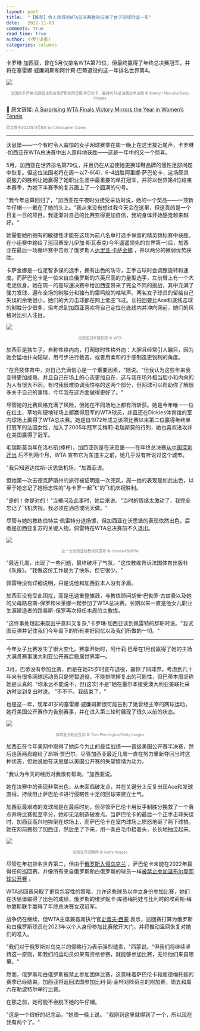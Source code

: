 ```yaml
---
layout: post
title:  "【推荐】令人惊讶的WTA总决赛胜利反映了女子网球的这一年"
date:   2022-11-09
comments: true
read_time: true
author: 小罗(译者)
categories: columns
---
```


卡罗琳·加西亚，曾在5月仅排名WTA第79位，但最终赢得了年终总决赛冠军，并将在塞雷娜·威廉姆斯和阿什莉·巴蒂退役的这一年排名世界第4。

![](https://static01.nyt.com/images/2022/11/08/multimedia/08tennis-wtafinals1-1-a515/08tennis-wtafinals1-1-a515-superJumbo.jpg?quality=75&auto=webp)
<font color=grey size="1"><center>法国的卡罗琳·加西亚击败白俄罗斯的阿里娜·萨巴伦卡，赢得WTA总决赛女单决赛 © Katelyn Mulcahy/Getty Images</center></font>

🔗 原文链接: [A Surprising WTA Finals Victory Mirrors the Year in Women’s Tennis](https://www.nytimes.com/2022/11/08/sports/tennis/garcia-wta-finals-sabalenka.html)

<font color=grey size ="1">原文撰于2022年11月8日 by Christopher Clarey</font>

---

沃思堡——一个有时令人震惊的女子网球赛季在周一晚上在这里接近尾声，卡罗琳·加西亚在WTA总决赛中出人意料地获胜——这是一年中的又一个惊喜。

5月，加西亚在世界排名第79位，并且仍在从迫使她更换球鞋品牌的慢性足部问题中恢复。但这位法国老将在周一以7-6(4)、6-4战胜阿里娜·萨巴伦卡，这场颇具说服力的胜利让她赢得了她职业生涯中最重要的单打冠军，并将以世界第4位结束本赛季，为她下半赛季的复苏画上了一个圆满的句号。

"我今年总算回归了，"加西亚在午夜时分接受采访时说，她的一个奖品——一顶新牛仔帽——戴在了她的头上。"我从来没有想过我今天会在这里，但这真的是一个日复一日的项目，我逐渐对自己的比赛变得更加自信，我的身体开始感觉越来越好。"

她需要她所拥有的敏捷性才能在这场为前八名单打选手保留的精英锦标赛中获胜。在小组赛中输给了巡回赛宠儿伊加·斯瓦泰克(今年遥遥领先的世界第一)后，加西亚在最后一场循环赛中击败了俄罗斯人[达里亚·卡萨金娜](https://www.nytimes.com/2022/11/05/sports/tennis/daria-kasatkina-russia.html) ，并以两分的微弱优势获胜。

卡萨金娜是一位足智多谋的选手，拥有出色的防守，正手击球时会调整旋转和速度。而萨巴伦卡是一位来自白俄罗斯的六英尺高的力量型选手，左前臂上有一个大老虎纹身。她在周一的高球速决赛中给加西亚带来了完全不同的挑战，其中充满了强力发球、遍布全场的制胜分和独有的雷鸣般的咕哝声。两名女子球员的留给自己失误的余地很小，她们的大力击球都在网上低空飞过。长拍回要比Ace和底线击球的制胜分少很多，但考虑到加西亚喜欢将自己定位在底线内并冲向网前，她们的风格对比引人注目。

![](https://photoresources.wtatennis.com/photo-resources/2022/11/09/840815e2-ca02-4605-8e96-c88e1882ecea/Caroline_Garcia-_2022_WTA_Finals_Fort_Worth_-_Day_9-Z66_5392_original.jpg?width=1440)
<font color=grey size ="1"><center>加西亚冠军摄影照 © WTA</center></font>

加西亚是独生子，自称性格内向，打网球时性格外向：大胆且经常引人瞩目，因为她会猛地扑向短球，用弓步进行截击，或者用柔和的手感制造更锐利的角度。

"在竞技体育中，对自己充满信心是一个重要因素，"她说。"但我认为这些年来我变得更加成熟，并且自己在场上的心态更加自在，这与我在场外相当胆小和内向的为人有很大不同。有时我很难协调我性格的这两个部分，但网球可以帮助你了解很多关于自己的事情，今年我在这方面做得更好了。"

尽管她的比赛风格充满了风险，但她在不同场地上都有所斩获。她是今年唯一一位在红土、草地和硬地球场上都赢得冠军的WTA球员，并且还在Dickies体育馆的室内球场上赢得了WTA总决赛。她是自1972年成立该项比赛以来第二位赢得年终单打冠军的法国女性，加入了2005年冠军艾梅莉·毛瑞斯莫的行列，她也喜欢进攻并在美国赢得了冠军。

毛瑞斯莫当年在洛杉矶(捧杯)，加西亚则是在沃思堡——在年终总决赛[从中国深圳迁出](https://www.nytimes.com/2022/11/08/sports/tennis/garcia-wta-finals-sabalenka.html#:~:text=moved%20from%20Shenzhen%2C%20China) 后不到两个月，WTA 宣布它为东道主之前，她几乎没有听说过这个城市。

"我只知道达拉斯-沃思堡机场，"加西亚说。

但她第一次去德克萨斯州的旅行被证明是一次兜风，周一她的表现是如此出色，以至于她忘记了她标志性的"与卡罗一起飞"的飞机庆祝胜利。

"是的！你是对的！"当被问及此事时，她后来说。"当时的情绪太激动了，我完全忘记了飞机庆祝。我必须在酒店或明天做。"

尽管与她的教练伯特兰·佩雷特分道扬镳，但加西亚在沃思堡的表现依然出色，后者是加西亚复苏的关键人物。佩雷特在WTA总决赛前不久退出。

![](https://photoresources.wtatennis.com/photo-resources/2022/08/22/eefbf805-51e5-4a49-853c-1453d3edaf07/Caroline_Garcia_-_2022_Western_Southern_Open_-_Day_7-DSC_6295_original.jpg?width=1064)
<font color=grey size ="1"><center>左一为加西亚前教练佩雷特 © Jimmie48/WTA</center></font>

"最近几周，出现了一些问题，最终破坏了气氛，"这位教练告诉法国体育出版社《队报》。"我做这份工作是为了快乐，但它很少。"

佩雷特没有详细说明，只是说他和加西亚本人没有矛盾。

加西亚没有受此困扰，而是迅速重整旗鼓，与教练顾问胡安·巴勃罗·古兹曼以及她的父母路易斯-保罗和米莱娜一起参加了WTA总决赛。长期以来一直是他女儿职业生涯建造者的路易斯-保罗再次担任本周的主教练。

"这件事处理起来既出乎意料又复杂,"卡罗琳·加西亚谈到佩雷特的辞职时说。"我试图反弹并记住我们今年留下的所有美好回忆以及我们所做的一切。"

---

今年女子比赛发生了很大变化。赛季开始时，阿什莉·巴蒂在1月份赢得了她的主场大满贯赛事澳大利亚公开赛后稳居世界第一。

3月，巴蒂没有参加比赛，而是在她25岁时宣布退役，震惊了网球界。考虑到几十年来有很多网球运动员只是短暂退役，不能排除掉复出的可能性，但巴蒂本周坚称她是认真的. "你永远不能说不，但(这次)不是"她在墨尔本接受澳大利亚美联社采访时谈到复出时说。 "不不不。我结束了。"

也是这一年，现年41岁的塞雷娜·威廉姆斯很可能告别了她曾经主宰的网球运动，她将美国公开赛作为告别赛事，并在进入第三轮时展现了很久以前的状态。

![](https://static01.nyt.com/images/2022/11/08/multimedia/08tennis-wtafinals2-1-4360/08tennis-wtafinals2-1-4360-superJumbo.jpg?quality=75&auto=webp)
<font color=grey size ="1"><center>加西亚与粉丝互动 © Tom Pennington/Getty Images</center></font>

加西亚在今年美网中取得了她迄今为止的最佳战绩——晋级美国公开赛半决赛，然后连落两盘输给了昂斯·贾巴尔。尽管加西亚最近几周一直在努力重新夺回当时这种状态，但她说她在沃思堡以美国公开赛的失望情绪为动力。

"我认为今天的经历对我很有帮助，"加西亚说。

她在决赛中的表现非常出色，从未面临破发点，并在关键分上反复出现Ace和发球直得，持续阻止萨巴伦卡进行侵略性十足的回球来建立士气。


加西亚最艰难的发球局是在最后时刻，但尽管萨巴伦卡用反手制胜分挽救了一个赛点并将比赛推至平分，她却无法制造破发点。当萨巴伦卡的最后一个正手击球失误时，加西亚高兴地摔倒在球场上，而萨巴伦卡在室内球场上愤怒地砸了两下球拍。她在网前拥抱了加西亚，然后坐了下来，用一条白毛巾捂着头，长长地抽泣起来。

![](https://static.bangkokpost.com/media/content/20221108/c1_4516815_700.jpg)
<font color=grey size ="1"><center>加西亚夺冠瞬间 © Getty Images</center></font>

尽管在年初排名世界第二，但由于[俄罗斯入侵乌克兰](https://www.nytimes.com/news-event/ukraine-russia) ，萨巴伦卡未能在2022年赢得任何巡回赛，并像所有来自俄罗斯和白俄罗斯的球员一样[被禁止参加温布尔登网球公开赛](https://www.nytimes.com/2022/05/20/sports/tennis/wimbledon-russia-ukraine-atp.html) 。

WTA巡回赛采取了更具包容性的策略，允许这些球员以中立身份参加比赛，她们在沃思堡取得了出色的成绩，俄罗斯的维罗妮卡·库德梅托娃与比利时的埃莉斯·梅尔滕斯联手赢得了年终总决赛女双冠军。

战争仍在继续，但WTA主席兼首席执行官[史蒂夫·西蒙](https://www.nytimes.com/2022/11/07/sports/tennis/wta-simon-china.html) 表示，巡回赛打算为俄罗斯和白俄罗斯球员在2023年以个人身份参加比赛敞开大门，并将推动温网恢复对她们的准入。

"我们对于俄罗斯对乌克兰的侵略行为表示强烈谴责，"西蒙说。"但我们将继续坚持这一原则，即我们的运动员如果有资格参赛，就能够参加比赛，无论他们来自哪里。"

然而，俄罗斯和白俄罗斯被禁止参加团体比赛，这意味着萨巴伦卡和库德梅托娃的赛季已经结束。加西亚将返回法国参加比利·简·金杯对阵荷兰的附加赛，周五和周六在勒波特尔举行比赛。

在那之前，她可能不会脱下她的牛仔帽。

"这是一个很好的纪念品，"她周一晚上说。 "我刚到这里就得到了一个，所以现在我有两个了。"